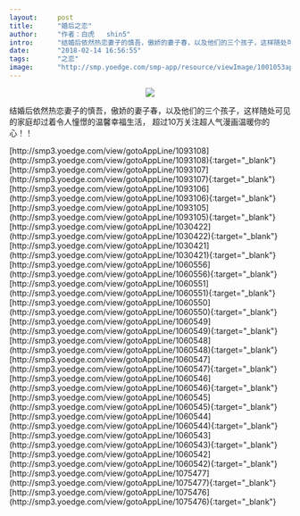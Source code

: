 ```yaml
---
layout:     post
title:      "婚后之恋"
author:     "作者：白虎   shin5"
intro:      "结婚后依然热恋妻子的慎吾，傲娇的妻子春，以及他们的三个孩子，这样随处可见的家庭却过着令人憧憬的温馨幸福生活， 超过10万关注超人气漫画温暖你的心！！"
date:       "2018-02-14 16:56:55"
tags:       "之恋"
image:      "http://smp.yoedge.com/smp-app/resource/viewImage/1001053appline.png"
---
```

<div style="text-align: center">
<p><img src="http://smp.yoedge.com/smp-app/resource/viewImage/1001053appline.png"/></p>
</div>
<p class="post-meta">
<span>结婚后依然热恋妻子的慎吾，傲娇的妻子春，以及他们的三个孩子，这样随处可见的家庭却过着令人憧憬的温馨幸福生活， 超过10万关注超人气漫画温暖你的心！！</span>
</p>
[http://smp3.yoedge.com/view/gotoAppLine/1093108](http://smp3.yoedge.com/view/gotoAppLine/1093108){:target="_blank"}
[http://smp3.yoedge.com/view/gotoAppLine/1093107](http://smp3.yoedge.com/view/gotoAppLine/1093107){:target="_blank"}
[http://smp3.yoedge.com/view/gotoAppLine/1093106](http://smp3.yoedge.com/view/gotoAppLine/1093106){:target="_blank"}
[http://smp3.yoedge.com/view/gotoAppLine/1093105](http://smp3.yoedge.com/view/gotoAppLine/1093105){:target="_blank"}
[http://smp3.yoedge.com/view/gotoAppLine/1030422](http://smp3.yoedge.com/view/gotoAppLine/1030422){:target="_blank"}
[http://smp3.yoedge.com/view/gotoAppLine/1030421](http://smp3.yoedge.com/view/gotoAppLine/1030421){:target="_blank"}
[http://smp3.yoedge.com/view/gotoAppLine/1060556](http://smp3.yoedge.com/view/gotoAppLine/1060556){:target="_blank"}
[http://smp3.yoedge.com/view/gotoAppLine/1060551](http://smp3.yoedge.com/view/gotoAppLine/1060551){:target="_blank"}
[http://smp3.yoedge.com/view/gotoAppLine/1060550](http://smp3.yoedge.com/view/gotoAppLine/1060550){:target="_blank"}
[http://smp3.yoedge.com/view/gotoAppLine/1060549](http://smp3.yoedge.com/view/gotoAppLine/1060549){:target="_blank"}
[http://smp3.yoedge.com/view/gotoAppLine/1060548](http://smp3.yoedge.com/view/gotoAppLine/1060548){:target="_blank"}
[http://smp3.yoedge.com/view/gotoAppLine/1060547](http://smp3.yoedge.com/view/gotoAppLine/1060547){:target="_blank"}
[http://smp3.yoedge.com/view/gotoAppLine/1060546](http://smp3.yoedge.com/view/gotoAppLine/1060546){:target="_blank"}
[http://smp3.yoedge.com/view/gotoAppLine/1060545](http://smp3.yoedge.com/view/gotoAppLine/1060545){:target="_blank"}
[http://smp3.yoedge.com/view/gotoAppLine/1060544](http://smp3.yoedge.com/view/gotoAppLine/1060544){:target="_blank"}
[http://smp3.yoedge.com/view/gotoAppLine/1060543](http://smp3.yoedge.com/view/gotoAppLine/1060543){:target="_blank"}
[http://smp3.yoedge.com/view/gotoAppLine/1060542](http://smp3.yoedge.com/view/gotoAppLine/1060542){:target="_blank"}
[http://smp3.yoedge.com/view/gotoAppLine/1075477](http://smp3.yoedge.com/view/gotoAppLine/1075477){:target="_blank"}
[http://smp3.yoedge.com/view/gotoAppLine/1075476](http://smp3.yoedge.com/view/gotoAppLine/1075476){:target="_blank"}


